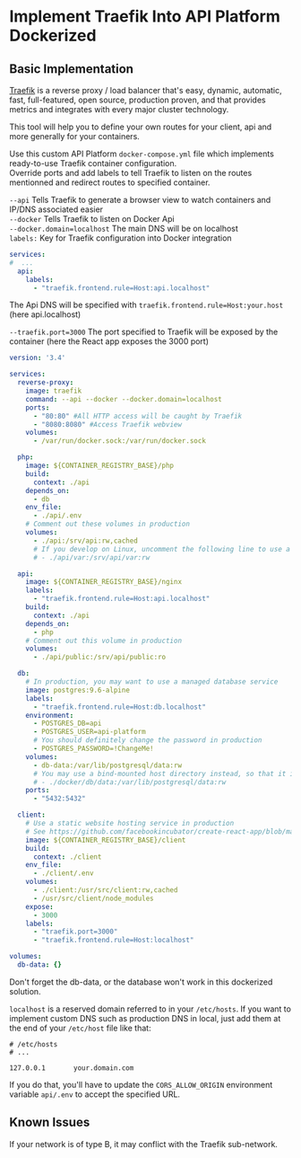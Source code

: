 # Implement Traefik Into API Platform Dockerized

## Basic Implementation

[Traefik](https://traefik.io) is a reverse proxy / load balancer that's easy, dynamic, automatic, fast, full-featured, open source, production proven, and that provides metrics and integrates with every major cluster technology.

This tool will help you to define your own routes for your client, api and more generally for your containers.

Use this custom API Platform `docker-compose.yml` file which implements ready-to-use Traefik container configuration.  
Override ports and add labels to tell Traefik to listen on the routes mentionned and redirect routes to specified container.


`--api` Tells Traefik to generate a browser view to watch containers and IP/DNS associated easier  
`--docker` Tells Traefik to listen on Docker Api  
`--docker.domain=localhost` The main DNS will be on localhost  
`labels:` Key for Traefik configuration into Docker integration  
```yaml
services:
#  ...
  api:
    labels: 
      - "traefik.frontend.rule=Host:api.localhost"
``` 
The Api DNS will be specified with `traefik.frontend.rule=Host:your.host` (here api.localhost)  

`--traefik.port=3000` The port specified to Traefik will be exposed by the container (here the React app exposes the 3000 port)  


```yaml
version: '3.4'

services:
  reverse-proxy:
    image: traefik
    command: --api --docker --docker.domain=localhost
    ports:
      - "80:80" #All HTTP access will be caught by Traefik
      - "8080:8080" #Access Traefik webview
    volumes:
      - /var/run/docker.sock:/var/run/docker.sock

  php:
    image: ${CONTAINER_REGISTRY_BASE}/php
    build:
      context: ./api
    depends_on:
      - db
    env_file:
      - ./api/.env
    # Comment out these volumes in production
    volumes:
      - ./api:/srv/api:rw,cached
      # If you develop on Linux, uncomment the following line to use a bind-mounted host directory instead
      # - ./api/var:/srv/api/var:rw

  api:
    image: ${CONTAINER_REGISTRY_BASE}/nginx
    labels:
      - "traefik.frontend.rule=Host:api.localhost"
    build:
      context: ./api
    depends_on:
      - php
    # Comment out this volume in production
    volumes:
      - ./api/public:/srv/api/public:ro

  db:
    # In production, you may want to use a managed database service
    image: postgres:9.6-alpine
    labels:
      - "traefik.frontend.rule=Host:db.localhost"
    environment:
      - POSTGRES_DB=api
      - POSTGRES_USER=api-platform
      # You should definitely change the password in production
      - POSTGRES_PASSWORD=!ChangeMe!
    volumes:
      - db-data:/var/lib/postgresql/data:rw
      # You may use a bind-mounted host directory instead, so that it is harder to accidentally remove the volume and lose all your data!
      # - ./docker/db/data:/var/lib/postgresql/data:rw
    ports:
      - "5432:5432"

  client:
    # Use a static website hosting service in production
    # See https://github.com/facebookincubator/create-react-app/blob/master/packages/react-scripts/template/README.mddeployment
    image: ${CONTAINER_REGISTRY_BASE}/client
    build:
      context: ./client
    env_file:
      - ./client/.env
    volumes:
      - ./client:/usr/src/client:rw,cached
      - /usr/src/client/node_modules
    expose:
      - 3000
    labels:
      - "traefik.port=3000"
      - "traefik.frontend.rule=Host:localhost"

volumes:
  db-data: {}
```

Don't forget the db-data, or the database won't work in this dockerized solution.

`localhost` is a reserved domain referred to in your `/etc/hosts`. 
If you want to implement custom DNS such as production DNS in local, just add them at the end of your `/etc/host` file like that: 

```
# /etc/hosts
# ...

127.0.0.1       your.domain.com
```

If you do that, you'll have to update the `CORS_ALLOW_ORIGIN` environment variable `api/.env` to accept the specified URL.

## Known Issues

If your network is of type B, it may conflict with the Traefik sub-network.
